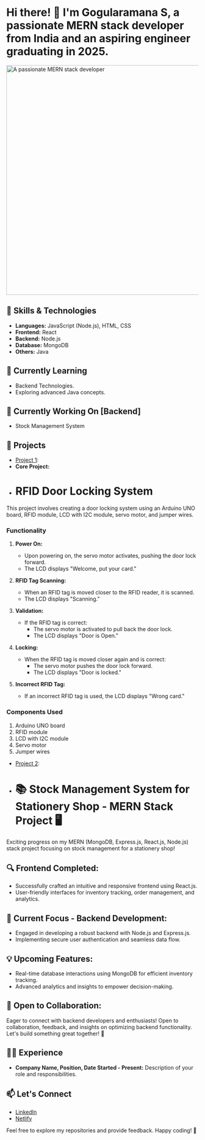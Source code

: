 # Hi there! 👋 I'm Gogularamana S, a passionate MERN stack developer from India and an aspiring engineer graduating in 2025.

<img src="https://img.freepik.com/premium-vector/engineer-it-specialist-programmer-man-work-home_701961-1592.jpg?w=900" alt="A passionate MERN stack developer" width="600">

## 🔧 Skills & Technologies
- **Languages:** JavaScript (Node.js), HTML, CSS
- **Frontend:** React
- **Backend:** Node.js
- **Database:** MongoDB
- **Others:** Java

## 🌱 Currently Learning
- Backend Technologies.
- Exploring advanced Java concepts.

## 🔭 Currently Working On [Backend]
- Stock Management System

## 🚀 Projects
- [Project 1](https://github.com/7177821l212/RFID-DOOR-LOCKING-SYSTEM.git):
- **Core Project:**
- # RFID Door Locking System

This project involves creating a door locking system using an Arduino UNO board, RFID module, LCD with I2C module, servo motor, and jumper wires.

### Functionality

1. **Power On:**
   - Upon powering on, the servo motor activates, pushing the door lock forward.
   - The LCD displays "Welcome, put your card."

2. **RFID Tag Scanning:**
   - When an RFID tag is moved closer to the RFID reader, it is scanned.
   - The LCD displays "Scanning."

3. **Validation:**
   - If the RFID tag is correct:
     - The servo motor is activated to pull back the door lock.
     - The LCD displays "Door is Open."

4. **Locking:**
   - When the RFID tag is moved closer again and is correct:
     - The servo motor pushes the door lock forward.
     - The LCD displays "Door is locked."

5. **Incorrect RFID Tag:**
   - If an incorrect RFID tag is used, the LCD displays "Wrong card."

### Components Used

1. Arduino UNO board
2. RFID module
3. LCD with I2C module
4. Servo motor
5. Jumper wires

- [Project 2](https://stockmanagement-frontend.netlify.app/):
- # 📚 Stock Management System for Stationery Shop - MERN Stack Project 🖥️

Exciting progress on my MERN (MongoDB, Express.js, React.js, Node.js) stack project focusing on stock management for a stationery shop!

## 🔍 Frontend Completed:
- Successfully crafted an intuitive and responsive frontend using React.js.
- User-friendly interfaces for inventory tracking, order management, and analytics.

## 🚀 Current Focus - Backend Development:
- Engaged in developing a robust backend with Node.js and Express.js.
- Implementing secure user authentication and seamless data flow.

## 💡 Upcoming Features:
- Real-time database interactions using MongoDB for efficient inventory tracking.
- Advanced analytics and insights to empower decision-making.

## 🤝 Open to Collaboration:
Eager to connect with backend developers and enthusiasts! Open to collaboration, feedback, and insights on optimizing backend functionality. Let's build something great together! 🚀

## 👨‍💻 Experience
- **Company Name, Position, Date Started - Present:** Description of your role and responsibilities.

## 📫 Let's Connect
- [LinkedIn](https://www.linkedin.com/in/gogularamanaa-s-747666237/)
- [Netlify](https://app.netlify.com/teams/7177821l212/sites)

Feel free to explore my repositories and provide feedback. Happy coding! 🚀
